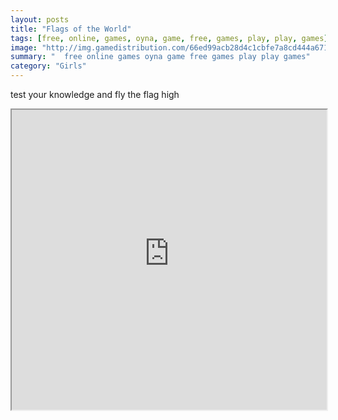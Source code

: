 ```yaml
---
layout: posts
title: "Flags of the World"
tags: [free, online, games, oyna, game, free, games, play, play, games]
image: "http://img.gamedistribution.com/66ed99acb28d4c1cbfe7a8cd444a6711.jpg"
summary: "  free online games oyna game free games play play games"
category: "Girls"
---
```


test your knowledge and fly the flag high

<iframe width="100%" height="480px;" src="http://flash.gamedistribution.com?game=66ed99acb28d4c1cbfe7a8cd444a6711"></iframe>